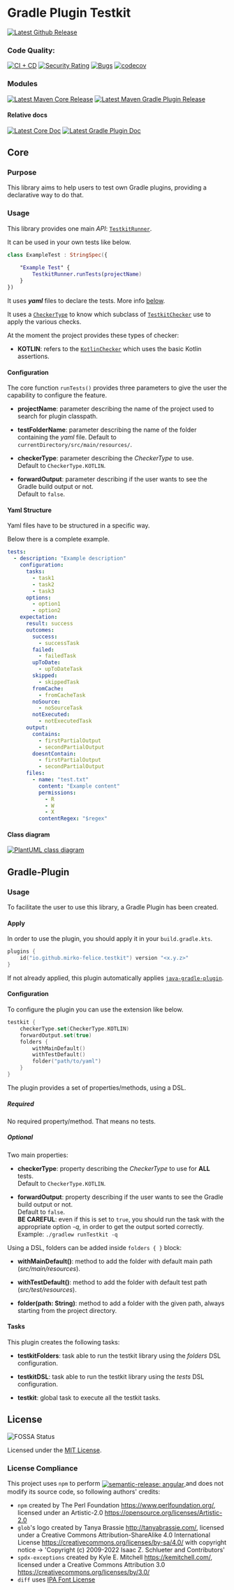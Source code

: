 # Gradle Plugin Testkit

[![Latest Github Release](https://img.shields.io/github/v/release/mirko-felice/gradle-plugin-testkit?label=github&logo=github)](https://github.com/mirko-felice/gradle-plugin-testkit/releases/latest)

### Code Quality:

[![CI + CD](https://github.com/mirko-felice/gradle-plugin-testkit/actions/workflows/ci-and-cd.yml/badge.svg)](https://github.com/mirko-felice/gradle-plugin-testkit/actions/workflows/ci-and-cd.yml)
[![Security Rating](https://sonarcloud.io/api/project_badges/measure?project=mirko-felice_gradle-plugin-testkit&metric=security_rating)](https://sonarcloud.io/summary/overall?id=mirko-felice_gradle-plugin-testkit)
[![Bugs](https://sonarcloud.io/api/project_badges/measure?project=mirko-felice_gradle-plugin-testkit&metric=bugs)](https://sonarcloud.io/summary/overall?id=mirko-felice_gradle-plugin-testkit)
[![codecov](https://codecov.io/gh/mirko-felice/gradle-plugin-testkit/branch/master/graph/badge.svg?token=TCU6QY2RD5)](https://codecov.io/gh/mirko-felice/gradle-plugin-testkit)

### Modules

[![Latest Maven Core Release](https://img.shields.io/maven-central/v/io.github.mirko-felice.testkit/core?label=core&logo=apachemaven)](https://central.sonatype.com/artifact/io.github.mirko-felice.testkit/core)
[![Latest Maven Gradle Plugin Release](https://img.shields.io/maven-central/v/io.github.mirko-felice.testkit/gradle-plugin?label=gradle-plugin&logo=apachemaven)](https://central.sonatype.com/artifact/io.github.mirko-felice.testkit/gradle-plugin)

#### Relative docs

[![Latest Core Doc](https://javadoc.io/badge2/io.github.mirko-felice.testkit/core/javadoc.svg?label=core-doc)](https://javadoc.io/doc/io.github.mirko-felice.testkit/core)
[![Latest Gradle Plugin Doc](https://javadoc.io/badge2/io.github.mirko-felice.testkit/gradle-plugin/javadoc.svg?label=gradle-plugin-doc)](https://javadoc.io/doc/io.github.mirko-felice.testkit/gradle-plugin)

## Core

### Purpose

This library aims to help users to test own Gradle plugins, providing a declarative way
to do that.

### Usage

This library provides one main _API_: [`TestkitRunner`](https://github.com/mirko-felice/gradle-plugin-testkit/blob/master/core/src/main/kotlin/io/github/mirkofelice/api/TestkitRunner.kt).

It can be used in your own tests like below.

```kotlin
class ExampleTest : StringSpec({
    
    "Example Test" {
        TestkitRunner.runTests(projectName)
    }   
})
```

It uses **_yaml_** files to declare the tests. More info [below](#yaml-structure).

It uses a [`CheckerType`](https://github.com/mirko-felice/gradle-plugin-testkit/blob/master/src/main/kotlin/io/github/mirkofelice/api/CheckerType.kt) 
to know which subclass of [`TestkitChecker`](https://github.com/mirko-felice/gradle-plugin-testkit/blob/master/core/src/main/kotlin/io/github/mirkofelice/core/TestkitChecker.kt)
use to apply the various checks.

At the moment the project provides these types of checker:

- **KOTLIN**: refers to the [`KotlinChecker`](https://github.com/mirko-felice/gradle-plugin-testkit/blob/master/core/src/main/kotlin/io/github/mirkofelice/core/KotlinChecker.kt)
  which uses the basic Kotlin assertions.

#### Configuration

The core function `runTests()` provides three parameters to give the user the capability to 
configure the feature.

- **projectName**: parameter describing the name of the project used to search for plugin classpath.

- **testFolderName**: parameter describing the name of the folder containing the _yaml_ file.
  Default to `currentDirectory/src/main/resources/`.

- **checkerType**: parameter describing the _CheckerType_ to use.\
  Default to `CheckerType.KOTLIN`.

- **forwardOutput**: parameter describing if the user wants to see the Gradle build output or not.\
  Default to `false`.

#### Yaml Structure

Yaml files have to be structured in a specific way.

Below there is a complete example.

```yaml
tests:
  - description: "Example description"
    configuration:
      tasks:
        - task1
        - task2
        - task3
      options:
        - option1
        - option2
    expectation:
      result: success
      outcomes:
        success:
          - successTask
        failed:
          - failedTask
        upToDate:
          - upToDateTask
        skipped:
          - skippedTask
        fromCache:
          - fromCacheTask
        noSource:
          - noSourceTask
        notExecuted:
          - notExecutedTask
      output:
        contains:
          - firstPartialOutput
          - secondPartialOutput
        doesntContain:
          - firstPartialOutput
          - secondPartialOutput
      files:
        - name: "test.txt"
          content: "Example content"
          permissions:
            - R
            - W
            - X
          contentRegex: "$regex"
```

#### Class diagram

[![PlantUML class diagram](https://shorturl.at/fpqsE)](https://shorturl.at/hiFW1)

## Gradle-Plugin

### Usage

To facilitate the user to use this library, a Gradle Plugin has been created.

#### Apply

In order to use the plugin, you should apply it in your `build.gradle.kts`.

```kotlin
plugins {
    id("io.github.mirko-felice.testkit") version "<x.y.z>"
}
```

If not already applied, this plugin automatically applies [`java-gradle-plugin`](https://docs.gradle.org/current/userguide/java_gradle_plugin.html).

#### Configuration

To configure the plugin you can use the extension like below.

```kotlin
testkit {
    checkerType.set(CheckerType.KOTLIN)
    forwardOutput.set(true)
    folders {
        withMainDefault()
        withTestDefault()
        folder("path/to/yaml")
    }
}
```

The plugin provides a set of properties/methods, using a DSL.

##### Required

No required property/method. That means no tests.

##### Optional

Two main properties:

- **checkerType**: property describing the _CheckerType_ to use for **ALL** tests.\
  Default to `CheckerType.KOTLIN`.

- **forwardOutput**: property describing if the user wants to see the Gradle build output or not.\
  Default to `false`.\
  **BE CAREFUL**: even if this is set to `true`, you should run the task with the
  appropriate option _-q_, in order to get the output sorted correctly.\
  Example: `./gradlew runTestkit -q`

Using a DSL, folders can be added inside `folders { }` block:

- **withMainDefault()**: method to add the folder with default main path (_src/main/resources_).

- **withTestDefault()**: method to add the folder with default test path (_src/test/resources_).

- **folder(path: String)**: method to add a folder with the given path, always starting from the project directory.

#### Tasks

This plugin creates the following tasks:

- **testkitFolders**: task able to run the testkit library using the _folders_ DSL configuration.

- **testkitDSL**: task able to run the testkit library using the _tests_ DSL configuration.

- **testkit**: global task to execute all the testkit tasks.

## License

![FOSSA Status](https://app.fossa.com/api/projects/git%2Bgithub.com%2Fmirko-felice%2Fgradle-plugin-testkit-core.svg?type=shield)

Licensed under the [MIT License](LICENSE).

### License Compliance

<div>
This project uses <code>npm</code> to perform

<a href="https://github.com/semantic-release/semantic-release">
    <img src="https://img.shields.io/badge/semantic--release-angular-e10079?logo=semantic-release" 
      style="vertical-align:middle" alt="semantic-release: angular"/>
</a>
and does not modify its source code, so following authors' credits:

- `npm` created by The Perl Foundation <https://www.perlfoundation.org/>, licensed
  under an Artistic-2.0 <https://opensource.org/licenses/Artistic-2.0>
- `glob`'s logo created by Tanya Brassie <http://tanyabrassie.com/>, licensed
  under a Creative Commons Attribution-ShareAlike 4.0 International License
  <https://creativecommons.org/licenses/by-sa/4.0/> with copyright notice ->
  'Copyright (c) 2009-2022 Isaac Z. Schlueter and Contributors'
- `spdx-exceptions` created by Kyle E. Mitchell <https://kemitchell.com/>, licensed
  under a Creative Commons Attribution 3.0 <https://creativecommons.org/licenses/by/3.0/>
- `diff` uses [IPA Font License](licenses/IPA%20Font%20License%20(IPA))

</div>
